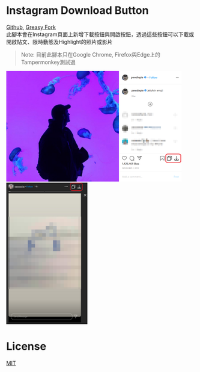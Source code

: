 # Instagram Download Button
[Github](https://github.com/y252328/Instagram_Download_Button), [Greasy Fork](https://greasyfork.org/zh-TW/scripts/406535-instagram-download-button) \
此腳本會在Instagram頁面上新增下載按鈕與開啟按鈕，透過這些按鈕可以下載或開啟貼文、限時動態及Highlight的照片或影片

> Note: 目前此腳本只在Google Chrome, Firefox與Edge上的Tampermonkey測試過

<img src="img/post.png" alt="drawing" width="467" height="294"/>
<br/>
<img src="img/story&highlight.png" alt="drawing" width="216" height="376"/>

# License
[MIT](https://github.com/y252328/Instagram_Download_Button/blob/master/LICENSE)